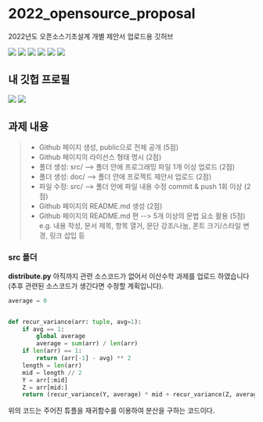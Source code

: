 # 2022_opensource_proposal

2022년도 오픈소스기초설계 개별 제안서 업로드용 깃허브

<img src="https://img.shields.io/github/issues/PKTOSE/2022_opensource_proposal"> <img src="https://img.shields.io/github/forks/PKTOSE/2022_opensource_proposal"> <img src="https://img.shields.io/github/stars/PKTOSE/2022_opensource_proposal"> <img src="https://img.shields.io/github/license/PKTOSE/2022_opensource_proposal"> <img src="https://img.shields.io/badge/Python-3776AB?style=flat&logo=Python&logoColor=white"/> <img src="https://img.shields.io/badge/opensource-%EC%98%A4%ED%94%88%EC%86%8C%EC%8A%A4%EA%B8%B0%EC%B4%88%EC%84%A4%EA%B3%84__%EA%B0%9C%EB%B3%84%EC%A0%9C%EC%95%88%EC%84%9C-brightgreen">

## 내 깃헙 프로필

<img src="https://github-readme-stats.vercel.app/api/top-langs/?username=PKTOSE&layout=compact"> <img src="https://github-readme-stats.vercel.app/api?username=PKTOSE&show_icons=true">

## 과제 내용

> - Github 페이지 생성, public으로 전체 공개 (5점)
> - Github 페이지의 라이선스 형태 명시 (2점)
> - 폴더 생성: src/ --> 폴더 안에 프로그래밍 파일 1개 이상 업로드 (2점)
> - 폴더 생성: doc/ --> 폴더 안에 프로젝트 제안서 업로드 (2점)
> - 파일 수정: src/ --> 폴더 안에 파일 내용 수정 commit & push 1회 이상 (2점)
> - Github 페이지의 README.md 생성 (2점)
> - Github 페이지의 README.md 편 --> 5개 이상의 문법 요소 활용 (5점)
>   e.g. 내용 작성, 문서 제목, 항목 열거, 문단 강조/나눔, 폰트 크기/스타일 변경, 링크 삽입 등

### **src** 폴더

**distribute.py**
아직까지 관련 소스코드가 없어서 이산수학 과제를 업로드 하였습니다(추후 관련된 소스코드가 생긴다면 수정할 계획입니다).

```python
average = 0


def recur_variance(arr: tuple, avg=1):
    if avg == 1:
        global average
        average = sum(arr) / len(arr)
    if len(arr) == 1:
        return (arr[-1] - avg) ** 2
    length = len(arr)
    mid = length // 2
    Y = arr[:mid]
    Z = arr[mid:]
    return (recur_variance(Y, average) * mid + recur_variance(Z, average) * (length - mid)) / length

```

위의 코드는 주어진 튜플을 재귀함수를 이용하여 분산을 구하는 코드이다.
